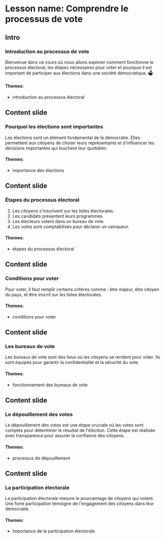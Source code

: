 # Lesson name: Comprendre le processus de vote

## Intro

### Introduction au processus de vote

Bienvenue dans ce cours où nous allons explorer comment fonctionne le processus électoral, les étapes nécessaires pour voter et pourquoi il est important de participer aux élections dans une société démocratique. 🗳️

#### **Themes:**
- introduction au processus électoral

## Content slide

### Pourquoi les élections sont importantes

Les élections sont un élément fondamental de la démocratie. Elles permettent aux citoyens de choisir leurs représentants et d'influencer les décisions importantes qui touchent leur quotidien.

#### **Themes:**
- importance des élections

## Content slide

### Étapes du processus électoral

1. Les citoyens s'inscrivent sur les listes électorales.  
2. Les candidats présentent leurs programmes.  
3. Les électeurs votent dans un bureau de vote.  
4. Les votes sont comptabilisés pour déclarer un vainqueur.

#### **Themes:**
- étapes du processus électoral

## Content slide

### Conditions pour voter

Pour voter, il faut remplir certains critères comme : être majeur, être citoyen du pays, et être inscrit sur les listes électorales.

#### **Themes:**
- conditions pour voter

## Content slide

### Les bureaux de vote

Les bureaux de vote sont des lieux où les citoyens se rendent pour voter. Ils sont équipés pour garantir la confidentialité et la sécurité du vote.

#### **Themes:**
- fonctionnement des bureaux de vote

## Content slide

### Le dépouillement des votes

Le dépouillement des votes est une étape cruciale où les votes sont comptés pour déterminer le résultat de l'élection. Cette étape est réalisée avec transparence pour assurer la confiance des citoyens.

#### **Themes:**
- processus de dépouillement

## Content slide

### La participation électorale

La participation électorale mesure le pourcentage de citoyens qui votent. Une forte participation témoigne de l'engagement des citoyens dans leur démocratie.

#### **Themes:**
- importance de la participation électorale
